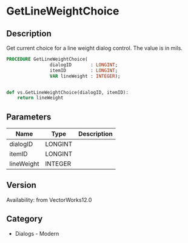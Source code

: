# GetLineWeightChoice

## Description
Get current choice for a line weight dialog control.  The value is in mils.  

```pascal
PROCEDURE GetLineWeightChoice(
				dialogID       : LONGINT;
				itemID         : LONGINT;
				VAR lineWeight : INTEGER);
```

```python

def vs.GetLineWeightChoice(dialogID, itemID):
    return lineWeight
```

## Parameters
|Name|Type|Description|
|---|---|---|
|dialogID|LONGINT||
|itemID|LONGINT||
|lineWeight|INTEGER||

## Version
Availability: from VectorWorks12.0
## Category
* Dialogs - Modern

